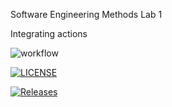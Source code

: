 Software Engineering Methods 
Lab 1

Integrating actions

![workflow](https://github.com/KelvinPompey-40718390/sem/actions/workflows/main.yml/badge.svg)

[![LICENSE](https://img.shields.io/github/license/KelvinPompey-40718390/sem.svg?style=flat-square)](https://github.com/<github-username>/sem/blob/master/LICENSE)

[![Releases](https://img.shields.io/github/release/KelvinPompey-40718390/sem/all.svg?style=flat-square)](https://github.com/<github-username>/sem/releases)